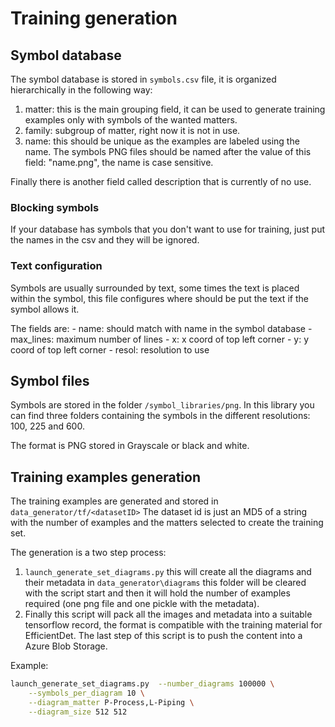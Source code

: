 # Training generation

## Symbol database

The symbol database is stored in `symbols.csv` file, it is organized
hierarchically in the following way:

1. matter: this is the main grouping field, it can be used to generate
training examples only with symbols of the wanted matters.
2. family: subgroup of matter, right now it is not in use.
3. name: this should be unique as the examples are labeled using the
name. The symbols PNG files should be named after the value of this
field: "name.png", the name is case sensitive.

Finally there is another field called description that is currently
of no use.

### Blocking symbols

If your database has symbols that you don't want to use for training,
just put the names in the csv and they will be ignored.

### Text configuration

Symbols are usually surrounded by text, some times the text is placed
within the symbol, this file configures where should be put the text
if the symbol allows it.

The fields are:
    - name: should match with name in the symbol database
    - max_lines: maximum number of lines
    - x: x coord of top left corner
    - y: y coord of top left corner
    - resol: resolution to use

## Symbol files

Symbols are stored in the folder `/symbol_libraries/png`.
In this library you can find three folders containing the symbols in the
different resolutions: 100, 225 and 600.

The format is PNG stored in Grayscale or black and white.

## Training examples generation

The training examples are generated and stored in `data_generator/tf/<datasetID>`
The dataset id is just an MD5 of a string with the number of examples and the matters selected
to create the training set.

The generation is a two step process:
1. `launch_generate_set_diagrams.py` this will create all the diagrams and their metadata
in `data_generator\diagrams` this folder will be cleared with the script start and then
it will hold the number of examples required (one png file and one pickle with the metadata).
2.  Finally this script will pack all the images and metadata into a suitable
tensorflow record, the format is compatible with the training material for EfficientDet. The last step of
this script is to push the content into a Azure Blob Storage.

Example:
```bash
launch_generate_set_diagrams.py  --number_diagrams 100000 \
    --symbols_per_diagram 10 \
    --diagram_matter P-Process,L-Piping \
    --diagram_size 512 512
```
